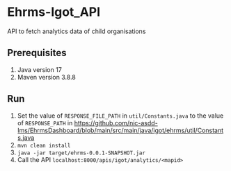 # Ehrms-Igot_API
API to fetch analytics data of child organisations

## Prerequisites
1. Java version 17
2. Maven version 3.8.8

## Run
1. Set the value of `RESPONSE_FILE_PATH` in `util/Constants.java` to the value of `RESPONSE_PATH` in https://github.com/nic-asdd-lms/EhrmsDashboard/blob/main/src/main/java/igot/ehrms/util/Constants.java
2. `mvn clean install`
3. `java -jar target/ehrms-0.0.1-SNAPSHOT.jar`
2. Call the API `localhost:8000/apis/igot/analytics/<mapid>`
